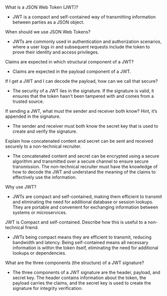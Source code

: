 

What is a JSON Web Token (JWT)?
- JWT is a compact and self-contained way of transmitting information between parties as a JSON object.

When should we use JSON Web Tokens?
- JWTs are commonly used in authentication and authorization scenarios, where a user logs in and subsequent requests include the token to prove their identity and access privileges.

Claims are expected in which structural component of a JWT?
- Claims are expected in the payload component of a JWT.

If I get a JWT and I can decode the payload, how can we call that secure?
- The security of a JWT lies in the signature. If the signature is valid, it ensures that the token hasn't been tampered with and comes from a trusted source.

If sending a JWT, what must the sender and receiver both know? Hint, it’s appended in the signature.
- The sender and receiver must both know the secret key that is used to create and verify the signature.

Explain how concatenated content and secret can be sent and received securely to a non-technical recruiter.
- The concatenated content and secret can be encrypted using a secure algorithm and transmitted over a secure channel to ensure secure transmission. The non-technical recruiter must have the knowledge of how to decode the JWT and understand the meaning of the claims to effectively use the information.

Why use JWT?
- JWTs are compact and self-contained, making them efficient to transmit and eliminating the need for additional database or session lookups. They are portable and convenient for exchanging information between systems or microservices.

JWT is Compact and self-contained. Describe how this is useful to a non-technical friend.
- JWTs being compact means they are efficient to transmit, reducing bandwidth and latency. Being self-contained means all necessary information is within the token itself, eliminating the need for additional lookups or dependencies.

What are the three components (the structure) of a JWT signature?
- The three components of a JWT signature are the header, payload, and secret key. The header contains information about the token, the payload carries the claims, and the secret key is used to create the signature for integrity verification.
